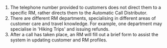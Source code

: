 1. The telephone number provided to customers does not direct them to a specific RM, rather directs them to the Automatic Call Distributor. 
2. There are different RM departments, specialising in different areas of customer care and travel knowledge. For example, one department may specialise in 'Hiking Trips' and issuing refunds. 
3. After a call has taken place, an RM will fill out a brief form to assist the system in updating customer and RM profiles.
